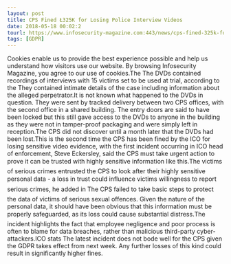 ```yaml
---
layout: post
title: CPS Fined Ł325K for Losing Police Interview Videos
date: 2018-05-18 00:02:2
tourl: https://www.infosecurity-magazine.com:443/news/cps-fined-325k-for-losing-police/
tags: [GDPR]
---
```

Cookies enable us to provide the best experience possible and help us understand how visitors use our website. By browsing Infosecurity Magazine, you agree to our use of cookies.The The DVDs contained recordings of interviews with 15 victims set to be used at trial, according to the They contained intimate details of the case including information about the alleged perpetrator.It is not known what happened to the DVDs in question. They were sent by tracked delivery between two CPS offices, with the second office in a shared building. The entry doors are said to have been locked but this still gave access to the DVDs to anyone in the building as they were not in tamper-proof packaging and were simply left in reception.The CPS did not discover until a month later that the DVDs had been lost.This is the second time the CPS has been fined by the ICO for losing sensitive video evidence, with the first incident occurring in ICO head of enforcement, Steve Eckersley, said the CPS must take urgent action to prove it can be trusted with highly sensitive information like this.The victims of serious crimes entrusted the CPS to look after their highly sensitive personal data - a loss in trust could influence victims willingness to report serious crimes, he added in The CPS failed to take basic steps to protect the data of victims of serious sexual offences. Given the nature of the personal data, it should have been obvious that this information must be properly safeguarded, as its loss could cause substantial distress.The incident highlights the fact that employee negligence and poor process is often to blame for data breaches, rather than malicious third-party cyber-attackers.ICO stats The latest incident does not bode well for the CPS given the GDPR takes effect from next week. Any further losses of this kind could result in significantly higher fines.